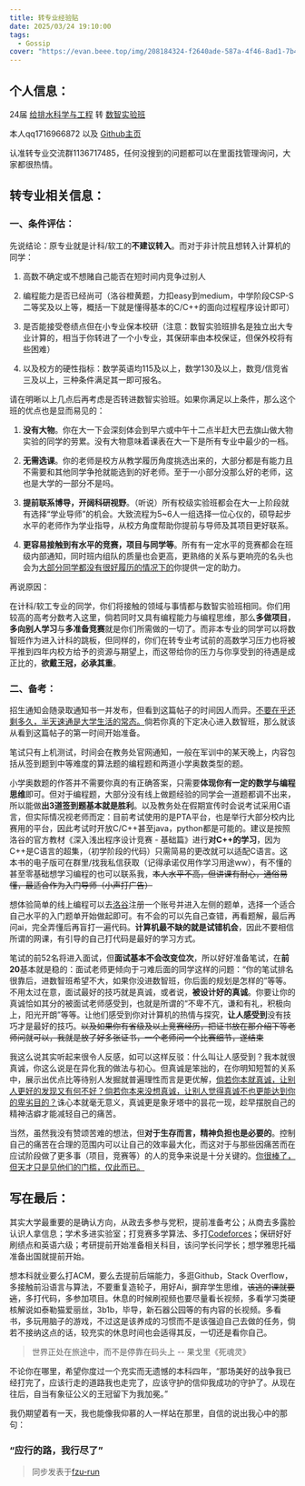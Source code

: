 ```yaml
---
title: 转专业经验贴
date: 2025/03/24 19:10:00
tags:
  - Gossip
cover: "https://evan.beee.top/img/208184324-f2640ade-587a-4f46-8ad1-7b4c1b31394f.png"
---
```

## 个人信息：

24届 <u>给排水科学与工程</u> 转 <u>数智实验班</u>

本人qq1716966872 以及 [Github主页](https://github.com/155TuT)

认准转专业交流群1136717485，任何没搜到的问题都可以在里面找管理询问，大家都很热情。

## 转专业相关信息：

### 一、条件评估：

先说结论：原专业就是计科/软工的**不建议转入**。而对于非计院且想转入计算机的同学：

1. 高数不确定或不想赌自己能否在短时间内竞争过别人

2. 编程能力是否已经尚可（洛谷橙黄题，力扣easy到medium，中学阶段CSP-S二等奖及以上等，概括一下就是懂得基本的C/C++的面向过程程序设计即可）

3. 是否能接受卷绩点但在小专业保本校研（注意：数智实验班排名是独立出大专业计算的，相当于你转进了一个小专业，其保研率由本校保证，但保外校将有些困难）

4. 以及校方的硬性指标：数学英语均115及以上，数学130及以上，数竞/信竞省三及以上，三种条件满足其一即可报名。

请在明晰以上几点后再考虑是否转进数智实验班。如果你满足以上条件，那么这个班的优点也是显而易见的：

1. **没有大物**。你在大一下会深刻体会到早六或中午十二点半赶大巴去旗山做大物实验的同学的劳累。没有大物意味着课表在大一下是所有专业中最少的一档。

2. **无需选课**。你的老师是校方从教学履历角度挑选出来的，大部分都是有能力且不需要和其他同学争抢就能选到的好老师。至于一小部分没那么好的老师，这也是大学的一部分不是吗。

3. **提前联系博导，开阔科研视野**。（听说）所有校级实验班都会在大一上阶段就有选择“学业导师”的机会。大致流程为5~6人一组选择一位心仪的，硕导起步水平的老师作为学业指导，从校方角度帮助你提前与导师及其项目更好联系。

4. **更容易接触到有水平的竞赛，项目与同学等**。所有有一定水平的竞赛都会在班级内部通知，同时班内组队的质量也会更高，更熟络的关系与更响亮的名头也会为<u>大部分同学都没有很好履历的情况下的</u>你提供一定的助力。

再说原因：

在计科/软工专业的同学，你们将接触的领域与事情都与数智实验班相同。你们用较高的高考分数考入这里，倘若同时又具有编程能力与编程思维，那么**多做项目**，**多向别人学习**与**多准备竞赛**就是你们所需做的一切了。而非本专业的同学可以将数智班作为进入计科的跳板，但同样的，你们在转专业考试前的高数学习压力也将被平推到四年内校方给予的资源与期望上，而这带给你的压力与你享受到的待遇是成正比的，**欲戴王冠，必承其重**。

### 二、备考：

招生通知会随录取通知书一并发布，但看到这篇帖子的时间因人而异。<u>不要在乎还剩多久，半天速通是大学生活的常态。</u>倘若你真的下定决心进入数智班，那么就该从看到这篇帖子的第一时间开始准备。

笔试只有上机测试，时间会在教务处官网通知，一般在军训中的某天晚上，内容包括从签到题到中等难度的算法题的编程题和两道小学奥数类型的题。

小学奥数题的作答并不需要你真的有正确答案，只需要**体现你有一定的数学与编程思维**即可。但对于编程题，大部分没有线上做题经验的同学会一道题都调不出来，所以能做**出3道签到题基本就是胜利**。以及教务处在假期宣传时会说考试采用C语言，但实际情况视老师而定：目前考试使用的是PTA平台，也是举行大部分校内比赛用的平台，因此考试时开放C/C++甚至java，python都是可能的。建议是按照洛谷的官方教材《深入浅出程序设计竞赛 - 基础篇》进行**对C++的学习**，因为C++是C语言的超集，（初学阶段的代码）只需简易的更改就可以适配C语言。这本书的电子版可在群里/找我私信获取（记得承诺仅用作学习用途ww），有不懂的甚至零基础想学习编程的也可以联系我，~~本人水平不高，但讲课有耐心，通俗易懂，最适合作为入门导师（小声打广告）~~

想体验简单的线上编程可以去[洛谷](https://www.luogu.com.cn/)注册一个账号并进入左侧的题单，选择一个适合自己水平的入门题单开始做起即可。有不会的可以先自己查错，再看题解，最后再问ai，完全弄懂后再盲打一遍代码。**计算机最不缺的就是试错机会**，因此不要相信所谓的网课，有引导的自己打代码是最好的学习方式。

笔试的前52名将进入面试，但**面试基本不会改变位次**，所以好好准备笔试，在**前20**基本就是稳的：面试老师更倾向于刁难后面的同学这样的问题：“你的笔试排名很靠后，进数智班希望不大，如果你没进数智班，你后面的规划是怎样的”等等。不用太过在意，面试最好的技巧就是真诚，或者说，**被设计好的真诚**。你要让你的真诚恰如其分的被面试老师感受到，也就是所谓的“不卑不亢，谦和有礼，积极向上，阳光开朗”等等。让他们感受到你对计算机的热情与探究，**让人感受到**没有技巧才是最好的技巧。~~以及如果你有省级及以上竞赛经历，把证书放在那介绍下等老师问就可以，我就是放了好多张证书，一个老师问一个比赛细节，遂结束~~

我这么说其实听起来很令人反感，如可以这样反驳：什么叫让人感受到？我本就很真诚，你这么说是在异化我的做法与初心。但真诚是笨拙的，在你明知短暂的关系中，展示出优点比等待别人发掘就普遍理性而言是更优解，<u>倘若你本就真诚，让别人更好的发现又有何不好？倘若你本来没想真诚，让别人觉得真诚不也更能达到你的卑劣目的？</u>诛心本就毫无意义，真诚更是象牙塔中的昙花一现，趁早摆脱自己的精神洁癖才能减轻自己的痛苦。

当然，虽然我没有赞颂苦难的想法，但**对于生存而言，精神负担也是必要的**。控制自己的痛苦在合理的范围内可以让自己的效率最大化，而这对于与那些因痛苦而在应试阶段做了更多事（项目，竞赛等）的人的竞争来说是十分关键的。<u>你很棒了，但天才只是见他们的门槛，仅此而已。</u>

## 写在最后：

其实大学最重要的是确认方向，从政去多参与党积，提前准备考公；从商去多露脸认识人拿信息；学术多进实验室；打竞赛多学算法、多打[Codeforces](https://codeforces.com/)；保研好好刷绩点和英语六级；考研提前开始准备相关科目，该问学长问学长；想学雅思托福准备出国就提前开始。

想本科就业要么打ACM，要么去提前后端能力，多逛Github，Stack Overflow，多接触前沿语言与算法，不要重复造轮子，用好Ai，摒弃学生思维，~~该逃的课就要逃~~，多打代码，多参加项目。休息的时候刷视频也要尽量看长视频，多看学习类硬核解说如泰勒猫爱丽丝，3b1b，毕导，新石器公园等的有内容的长视频。多看书，多玩用脑子的游戏，不过这是该养成的习惯而不是该强迫自己去做的任务，倘若不接纳这点的话，较充实的休息时间也会适得其反，一切还是看你自己。

> 世界正处在旅途中，而不是停靠在码头上 -- 果戈里《死魂灵》

不论你在哪里，希望你度过一个充实而无遗憾的本科四年，“那场美好的战争我已经打完了，应该行走的道路我也走完了，应该守护的信仰我成功的守护了。从现在往后，自当有象征公义的王冠留下为我加冕。”

我仍期望着有一天，我也能像我仰慕的人一样站在那里，自信的说出我心中的那句：

### “应行的路，我行尽了”

> 同步发表于[fzu-run](https://run.west2.online/change-major/cs/250324-1/)

